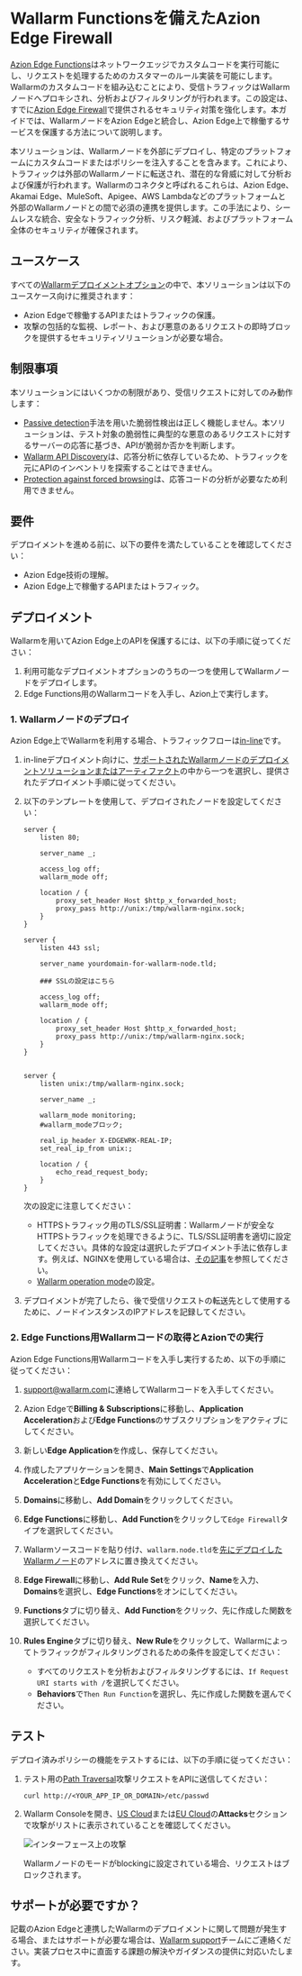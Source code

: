 [ptrav-attack-docs]:                ../../attacks-vulns-list.md#path-traversal
[attacks-in-ui-image]:              ../../images/admin-guides/test-attacks-quickstart.png

# Wallarm Functionsを備えたAzion Edge Firewall

[Azion Edge Functions](https://www.azion.com/en/products/edge-functions/)はネットワークエッジでカスタムコードを実行可能にし、リクエストを処理するためのカスタマーのルール実装を可能にします。Wallarmのカスタムコードを組み込むことにより、受信トラフィックはWallarmノードへプロキシされ、分析およびフィルタリングが行われます。この設定は、すでに[Azion Edge Firewall](https://www.azion.com/en/products/edge-firewall/)で提供されるセキュリティ対策を強化します。本ガイドでは、WallarmノードをAzion Edgeと統合し、Azion Edge上で稼働するサービスを保護する方法について説明します。

本ソリューションは、Wallarmノードを外部にデプロイし、特定のプラットフォームにカスタムコードまたはポリシーを注入することを含みます。これにより、トラフィックは外部のWallarmノードに転送され、潜在的な脅威に対して分析および保護が行われます。Wallarmのコネクタと呼ばれるこれらは、Azion Edge、Akamai Edge、MuleSoft、Apigee、AWS Lambdaなどのプラットフォームと外部のWallarmノードとの間で必須の連携を提供します。この手法により、シームレスな統合、安全なトラフィック分析、リスク軽減、およびプラットフォーム全体のセキュリティが確保されます。

## ユースケース

すべての[Wallarmデプロイメントオプション](../supported-deployment-options.md)の中で、本ソリューションは以下のユースケース向けに推奨されます：

* Azion Edgeで稼働するAPIまたはトラフィックの保護。
* 攻撃の包括的な監視、レポート、および悪意のあるリクエストの即時ブロックを提供するセキュリティソリューションが必要な場合。

## 制限事項

本ソリューションにはいくつかの制限があり、受信リクエストに対してのみ動作します：

* [Passive detection](../../about-wallarm/detecting-vulnerabilities.md#passive-detection)手法を用いた脆弱性検出は正しく機能しません。本ソリューションは、テスト対象の脆弱性に典型的な悪意のあるリクエストに対するサーバーの応答に基づき、APIが脆弱か否かを判断します。
* [Wallarm API Discovery](../../api-discovery/overview.md)は、応答分析に依存しているため、トラフィックを元にAPIのインベントリを探索することはできません。
* [Protection against forced browsing](../../admin-en/configuration-guides/protecting-against-bruteforce.md)は、応答コードの分析が必要なため利用できません。

## 要件

デプロイメントを進める前に、以下の要件を満たしていることを確認してください：

* Azion Edge技術の理解。
* Azion Edge上で稼働するAPIまたはトラフィック。

## デプロイメント

Wallarmを用いてAzion Edge上のAPIを保護するには、以下の手順に従ってください：

1. 利用可能なデプロイメントオプションのうちの一つを使用してWallarmノードをデプロイします。
1. Edge Functions用のWallarmコードを入手し、Azion上で実行します。

### 1. Wallarmノードのデプロイ

Azion Edge上でWallarmを利用する場合、トラフィックフローは[in-line](../inline/overview.md)です。

1. in-lineデプロイメント向けに、[サポートされたWallarmノードのデプロイメントソリューションまたはアーティファクト](../supported-deployment-options.md#in-line)の中から一つを選択し、提供されたデプロイメント手順に従ってください。
1. 以下のテンプレートを使用して、デプロイされたノードを設定してください：

    ```
    server {
        listen 80;

        server_name _;

        access_log off;
        wallarm_mode off;

        location / {
            proxy_set_header Host $http_x_forwarded_host;
            proxy_pass http://unix:/tmp/wallarm-nginx.sock;
        }
    }

    server {
        listen 443 ssl;

        server_name yourdomain-for-wallarm-node.tld;

        ### SSLの設定はこちら

        access_log off;
        wallarm_mode off;

        location / {
            proxy_set_header Host $http_x_forwarded_host;
            proxy_pass http://unix:/tmp/wallarm-nginx.sock;
        }
    }


    server {
        listen unix:/tmp/wallarm-nginx.sock;
        
        server_name _;
        
        wallarm_mode monitoring;
        #wallarm_modeブロック;

        real_ip_header X-EDGEWRK-REAL-IP;
        set_real_ip_from unix:;

        location / {
            echo_read_request_body;
        }
    }
    ```

    次の設定に注意してください：

    * HTTPSトラフィック用のTLS/SSL証明書：Wallarmノードが安全なHTTPSトラフィックを処理できるように、TLS/SSL証明書を適切に設定してください。具体的な設定は選択したデプロイメント手法に依存します。例えば、NGINXを使用している場合は、[その記事](https://docs.nginx.com/nginx/admin-guide/security-controls/terminating-ssl-http/)を参照してください。
    * [Wallarm operation mode](../../admin-en/configure-wallarm-mode.md)の設定。
1. デプロイメントが完了したら、後で受信リクエストの転送先として使用するために、ノードインスタンスのIPアドレスを記録してください。

### 2. Edge Functions用Wallarmコードの取得とAzionでの実行

Azion Edge Functions用Wallarmコードを入手し実行するため、以下の手順に従ってください：

1. [support@wallarm.com](mailto:support@wallarm.com)に連絡してWallarmコードを入手してください。
1. Azion Edgeで**Billing & Subscriptions**に移動し、**Application Acceleration**および**Edge Functions**のサブスクリプションをアクティブにしてください。
1. 新しい**Edge Application**を作成し、保存してください。
1. 作成したアプリケーションを開き、**Main Settings**で**Application Acceleration**と**Edge Functions**を有効にしてください。
1. **Domains**に移動し、**Add Domain**をクリックしてください。
1. **Edge Functions**に移動し、**Add Function**をクリックして`Edge Firewall`タイプを選択してください。
1. Wallarmソースコードを貼り付け、`wallarm.node.tld`を[先にデプロイしたWallarmノード](#1-deploy-a-wallarm-node)のアドレスに置き換えてください。
1. **Edge Firewall**に移動し、**Add Rule Set**をクリック、**Name**を入力、**Domains**を選択し、**Edge Functions**をオンにしてください。
1. **Functions**タブに切り替え、**Add Function**をクリック、先に作成した関数を選択してください。
1. **Rules Engine**タブに切り替え、**New Rule**をクリックして、Wallarmによってトラフィックがフィルタリングされるための条件を設定してください：

    * すべてのリクエストを分析およびフィルタリングするには、`If Request URI starts with /`を選択してください。
    * **Behaviors**で`Then Run Function`を選択し、先に作成した関数を選んでください。

## テスト

デプロイ済みポリシーの機能をテストするには、以下の手順に従ってください：

1. テスト用の[Path Traversal][ptrav-attack-docs]攻撃リクエストをAPIに送信してください：

    ```
    curl http://<YOUR_APP_IP_OR_DOMAIN>/etc/passwd
    ```
1. Wallarm Consoleを開き、[US Cloud](https://us1.my.wallarm.com/attacks)または[EU Cloud](https://my.wallarm.com/attacks)の**Attacks**セクションで攻撃がリストに表示されていることを確認してください。
    
    ![インターフェース上の攻撃][attacks-in-ui-image]

    Wallarmノードのモードがblockingに設定されている場合、リクエストはブロックされます。

## サポートが必要ですか？

記載のAzion Edgeと連携したWallarmのデプロイメントに関して問題が発生する場合、またはサポートが必要な場合は、[Wallarm support](mailto:support@wallarm.com)チームにご連絡ください。実装プロセス中に直面する課題の解決やガイダンスの提供に対応いたします。